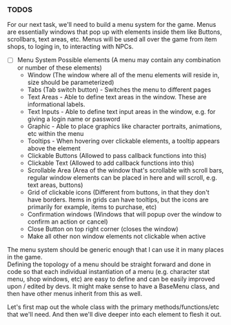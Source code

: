 ### TODOS

For our next task, we'll need to build a menu system for the game.
Menus are essentially windows that pop up with elements inside them like Buttons, scrollbars, text areas, etc.
Menus will be used all over the game from item shops, to loging in, to interacting with NPCs.

- [ ] Menu System Possible elements (A menu may contain any combination or number of these elements)
    - Window (The window where all of the menu elements will reside in, size should be parameterized)
    - Tabs (Tab switch button) - Switches the menu to different pages
    - Text Areas - Able to define text areas in the window.  These are informational labels.
    - Text Inputs - Able to define text input areas in the window, e.g. for giving a login name or password
    - Graphic - Able to place graphics like character portraits, animations, etc within the menu
    - Tooltips - When hovering over clickable elements, a tooltip appears above the element
    - Clickable Buttons (Allowed to pass callback functions into this)
    - Clickable Text (Allowed to add callback functions into this)
    - Scrollable Area (Area of the window that's scrollable with scroll bars, regular window elements can be placed in here and will scroll, e.g. text areas, buttons)
    - Grid of clickable icons (Different from buttons, in that they don't have borders. Items in grids can have tooltips, but the icons are primarily for example, items to purchase, etc)
    - Confirmation windows (Windows that will popup over the window to confirm an action or cancel)
    - Close Button on top right corner (closes the window)
    - Make all other non window elements not clickable when active

The menu system should be generic enough that I can use it in many places in the game.  
Defining the topology of a menu should be straight forward and done in code so that each individual instantiation of a menu (e.g. character stat menu, shop windows, etc) are easy to define and can be easily improved upon / edited by devs.  It might make sense to have a BaseMenu class, and then have other menus inherit from this as well.

Let's first map out the whole class with the primary methods/functions/etc that we'll need.
And then we'll dive deeper into each element to flesh it out.  